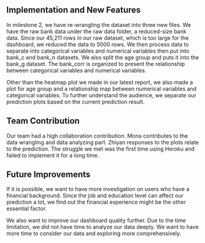 ## Implementation and New Features
In milestone 2, we have re-wrangling the dataset into three new files. We have the raw bank data under the raw data folder, a reduced-size bank data. Since our 45,211 rows in our raw dataset, which is too large for the dashboard, we reduced the data to 5000 rows. We then process data to separate into categorical variables and numerical variables then put into bank_c and bank_n datasets. We also split the age group and puts it into the bank_g dataset. The bank_corr is organized to present the relationship between categorical variables and numerical variables.

Other than the heatmap plot we made in our latest report, we also made a plot for age group and a relationship map between numerical variables and categorical variables. To further understand the audience, we separate our prediction plots based on the current prediction result.

## Team Contribution
Our team had a high collaboration contribution. Mona contributes to the data wrangling and data analyzing part. Zhiyan responses to the plots relate to the prediction. The struggle we met was the first time using Heroku and failed to implement it for a long time.

## Future Improvements
If it is possible, we want to have more investigation on users who have a financial background. Since the job and education level can affect our prediction a lot, we find out the financial experience might be the other essential factor.

We also want to improve our dashboard quality further. Due to the time limitation, we did not have time to analyze our data deeply. We want to have more time to consider our data and exploring more comprehensively.  